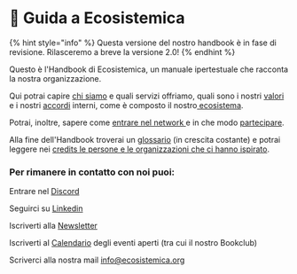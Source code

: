 # 🦮 Guida a Ecosistemica



{% hint style="info" %}
Questa versione del nostro handbook è in fase di revisione. Rilasceremo a breve la versione 2.0!&#x20;
{% endhint %}

Questo è l'Handbook di Ecosistemica, un manuale ipertestuale che racconta la nostra organizzazione.

Qui potrai capire [chi siamo](lorganizzazione/cose-ecosistemica.md) e quali servizi offriamo, quali sono i nostri [valori](lorganizzazione/i-nostri-valori.md) e i nostri [accordi](broken-reference/) interni, come è composto il nostro[ ecosistema](broken-reference/).

Potrai, inoltre, sapere come [entrare nel network ](broken-reference)e in che modo [partecipare](broken-reference/).

Alla fine dell'Handbook troverai un [glossario](glossario/) (in crescita costante) e potrai leggere nei [credits le persone e le organizzazioni che ci hanno ispirato](credits-e-revisioni.md).

### Per rimanere in contatto con noi puoi:

Entrare nel [Discord](https://discord.com/invite/AydYXyAbq7)

Seguirci su [Linkedin](https://www.linkedin.com/company/ecosistemica)

Iscriverti alla [Newsletter](https://mailchi.mp/2089a203f83d/ecosistemica)

Iscriverti al [Calendario](https://calendar.google.com/calendar/u/0?cid=MzJjYzNjNWMyZjFjMzAwZDBkYjExZWM3Yzc3OTE1ZGZhZjE5ZTk3YmE5NDk2NjUyMWZjNDkyNTllNjIyMWFkZEBncm91cC5jYWxlbmRhci5nb29nbGUuY29t) degli eventi aperti (tra cui il nostro Bookclub)

Scriverci alla nostra mail [info@ecosistemica.org](mailto:info@ecosistemica.org)



